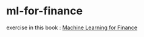 # ml-for-finance
exercise in this book : [Machine Learning for Finance](https://www.packtpub.com/big-data-and-business-intelligence/machine-learning-finance)
